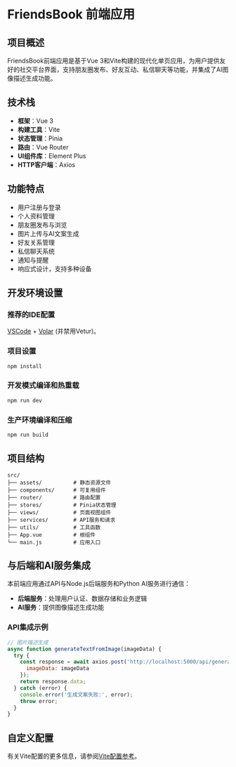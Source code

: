 # FriendsBook 前端应用

## 项目概述

FriendsBook前端应用是基于Vue 3和Vite构建的现代化单页应用，为用户提供友好的社交平台界面，支持朋友圈发布、好友互动、私信聊天等功能，并集成了AI图像描述生成功能。

## 技术栈

- **框架**：Vue 3
- **构建工具**：Vite
- **状态管理**：Pinia
- **路由**：Vue Router
- **UI组件库**：Element Plus
- **HTTP客户端**：Axios

## 功能特点

- 用户注册与登录
- 个人资料管理
- 朋友圈发布与浏览
- 图片上传与AI文案生成
- 好友关系管理
- 私信聊天系统
- 通知与提醒
- 响应式设计，支持多种设备

## 开发环境设置

### 推荐的IDE配置

[VSCode](https://code.visualstudio.com/) + [Volar](https://marketplace.visualstudio.com/items?itemName=Vue.volar) (并禁用Vetur)。

### 项目设置

```sh
npm install
```

### 开发模式编译和热重载

```sh
npm run dev
```

### 生产环境编译和压缩

```sh
npm run build
```

## 项目结构

```
src/
├── assets/          # 静态资源文件
├── components/      # 可复用组件
├── router/          # 路由配置
├── stores/          # Pinia状态管理
├── views/           # 页面视图组件
├── services/        # API服务和请求
├── utils/           # 工具函数
├── App.vue          # 根组件
└── main.js          # 应用入口
```

## 与后端和AI服务集成

本前端应用通过API与Node.js后端服务和Python AI服务进行通信：

- **后端服务**：处理用户认证、数据存储和业务逻辑
- **AI服务**：提供图像描述生成功能

### API集成示例

```javascript
// 图片描述生成
async function generateTextFromImage(imageData) {
  try {
    const response = await axios.post('http://localhost:5000/api/generate-text', {
      imageData: imageData
    });
    return response.data;
  } catch (error) {
    console.error('生成文案失败:', error);
    throw error;
  }
}
```

## 自定义配置

有关Vite配置的更多信息，请参阅[Vite配置参考](https://vitejs.dev/config/)。
